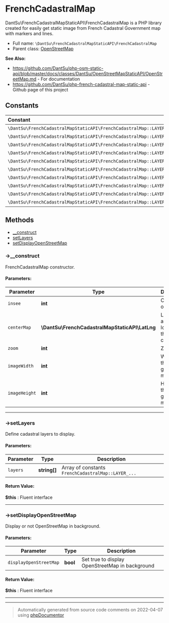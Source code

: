
# FrenchCadastralMap

DantSu\FrenchCadastralMapStaticAPI\FrenchCadastralMap is a PHP library created for easily get static image from French Cadastral Government map with markers and lines.



* Full name: `\DantSu\FrenchCadastralMapStaticAPI\FrenchCadastralMap`
* Parent class: [OpenStreetMap](https://github.com/DantSu/php-osm-static-api/blob/master/src/OpenStreetMap.php)

**See Also:**

* https://github.com/DantSu/php-osm-static-api/blob/master/docs/classes/DantSu/OpenStreetMapStaticAPI/OpenStreetMap.md - For documentation
* https://github.com/DantSu/php-french-cadastral-map-static-api - Github page of this project



## Constants

| Constant | Value |
|:---      |:---   |
|`\DantSu\FrenchCadastralMapStaticAPI\FrenchCadastralMap::LAYER_AMORCES_CAD`|&#039;AMORCES_CAD&#039;|
|`\DantSu\FrenchCadastralMapStaticAPI\FrenchCadastralMap::LAYER_CADASTRAL_PARCEL`|&#039;CP.CadastralParcel&#039;|
|`\DantSu\FrenchCadastralMapStaticAPI\FrenchCadastralMap::LAYER_SUBFISCAL`|&#039;SUBFISCAL&#039;|
|`\DantSu\FrenchCadastralMapStaticAPI\FrenchCadastralMap::LAYER_CLOTURE`|&#039;CLOTURE&#039;|
|`\DantSu\FrenchCadastralMapStaticAPI\FrenchCadastralMap::LAYER_DETAIL_TOPO`|&#039;DETAIL_TOPO&#039;|
|`\DantSu\FrenchCadastralMapStaticAPI\FrenchCadastralMap::LAYER_HYDRO`|&#039;HYDRO&#039;|
|`\DantSu\FrenchCadastralMapStaticAPI\FrenchCadastralMap::LAYER_BUILDING`|&#039;BU.Building&#039;|
|`\DantSu\FrenchCadastralMapStaticAPI\FrenchCadastralMap::LAYER_BORNE_REPERE`|&#039;BORNE_REPERE&#039;|
|`\DantSu\FrenchCadastralMapStaticAPI\FrenchCadastralMap::LAYER_VOIE_COMMUNICATION`|&#039;VOIE_COMMUNICATION&#039;|
|`\DantSu\FrenchCadastralMapStaticAPI\FrenchCadastralMap::LAYER_LIEUDIT`|&#039;LIEUDIT&#039;|

## Methods

- [__construct](#-__construct) 
- [setLayers](#-setlayers) 
- [setDisplayOpenStreetMap](#-setdisplayopenstreetmap) 

### ->__construct

FrenchCadastralMap constructor.








#### Parameters:

| Parameter | Type | Description |
|-----------|------|-------------|
| `insee` | **int** | Code insee of the city |
| `centerMap` | **\DantSu\FrenchCadastralMapStaticAPI\LatLng** | Latitude and longitude of the map center |
| `zoom` | **int** | Zoom |
| `imageWidth` | **int** | Width of the generated map image |
| `imageHeight` | **int** | Height of the generated map image |




---
### ->setLayers

Define cadastral layers to display.








#### Parameters:

| Parameter | Type | Description |
|-----------|------|-------------|
| `layers` | **string[]** | Array of constants `FrenchCadastralMap::LAYER_...` |


#### Return Value:

 **$this** : Fluent interface



---
### ->setDisplayOpenStreetMap

Display or not OpenStreetMap in background.








#### Parameters:

| Parameter | Type | Description |
|-----------|------|-------------|
| `displayOpenStreetMap` | **bool** | Set true to display OpenStreetMap in background |


#### Return Value:

 **$this** : Fluent interface



---


---
> Automatically generated from source code comments on 2022-04-07 using [phpDocumentor](http://www.phpdoc.org/)
